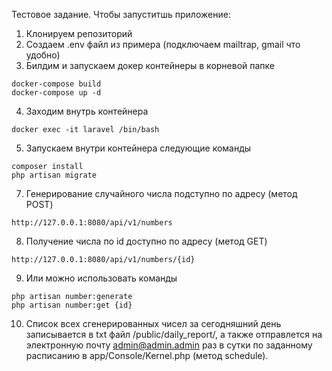 Тестовое задание.
Чтобы запуститшь приложение:

1. Клонируем репозиторий
2. Создаем .env файл из примера (подключаем mailtrap, gmail что удобно)
3. Билдим и запускаем докер контейнеры в корневой папке
```     
docker-compose build
docker-compose up -d
```
4. Заходим внутрь контейнера
```
docker exec -it laravel /bin/bash
```
5. Запускаем внутри контейнера следующие команды
```
composer install
php artisan migrate

```
7. Генерирование случайного числа подступно по адресу (метод POST)
```
http://127.0.0.1:8080/api/v1/numbers
```
8. Получение числа по id доступно по адресу (метод GET)
```
http://127.0.0.1:8080/api/v1/numbers/{id}
```
9. Или можно использовать команды
```
php artisan number:generate
php artisan number:get {id}
```
10. Список всех сгенерированных чисел за сегодняшний день записывается в txt файл /public/daily_report/<filename>, 
а также отправлется на электронную почту admin@admin.admin раз в сутки по заданному расписанию в app/Console/Kernel.php (метод schedule).
